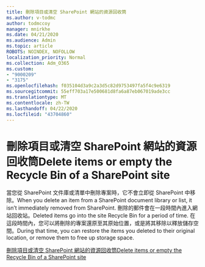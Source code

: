 ```yaml
---
title: 刪除項目或清空 SharePoint 網站的資源回收筒
ms.author: v-todmc
author: todmccoy
manager: mnirkhe
ms.date: 04/21/2020
ms.audience: Admin
ms.topic: article
ROBOTS: NOINDEX, NOFOLLOW
localization_priority: Normal
ms.collection: Adm_O365
ms.custom:
- "9000209"
- "3175"
ms.openlocfilehash: f035104d3a9c2a3d5c82d9753497fa5f4c9e6319
ms.sourcegitcommit: 55eff703a17e500681d8fa6a87eb067019ade3cc
ms.translationtype: MT
ms.contentlocale: zh-TW
ms.lasthandoff: 04/22/2020
ms.locfileid: "43704860"
---
```

# <a name="delete-items-or-empty-the-recycle-bin-of-a-sharepoint-site"></a><span data-ttu-id="f1f47-102">刪除項目或清空 SharePoint 網站的資源回收筒</span><span class="sxs-lookup"><span data-stu-id="f1f47-102">Delete items or empty the Recycle Bin of a SharePoint site</span></span> 

<span data-ttu-id="f1f47-103">當您從 SharePoint 文件庫或清單中刪除專案時，它不會立即從 SharePoint 中移除。</span><span class="sxs-lookup"><span data-stu-id="f1f47-103">When you delete an item from a SharePoint document library or list, it isn’t immediately removed from SharePoint.</span></span> <span data-ttu-id="f1f47-104">刪除的郵件會在一段時間內進入網站回收站。</span><span class="sxs-lookup"><span data-stu-id="f1f47-104">Deleted items go into the site Recycle Bin for a period of time.</span></span> <span data-ttu-id="f1f47-105">在這段時間內，您可以將刪除的專案還原至其原始位置，或是將其移除以釋放儲存空間。</span><span class="sxs-lookup"><span data-stu-id="f1f47-105">During that time, you can restore the items you deleted to their original location, or remove them to free up storage space.</span></span>

[<span data-ttu-id="f1f47-106">刪除項目或清空 SharePoint 網站的資源回收筒</span><span class="sxs-lookup"><span data-stu-id="f1f47-106">Delete items or empty the Recycle Bin of a SharePoint site</span></span>](https://support.office.com/article/2e713599-d13e-40d6-96dc-66f0a366f74e)